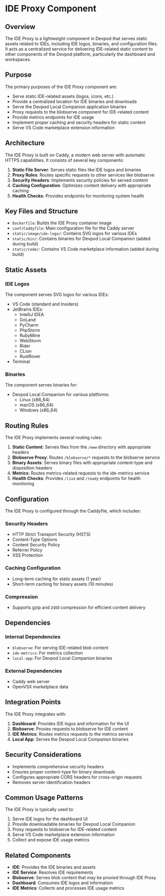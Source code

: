 # IDE Proxy Component

## Overview

The IDE Proxy is a lightweight component in Devpod that serves static assets related to IDEs, including IDE logos, binaries, and configuration files. It acts as a centralized service for delivering IDE-related static content to other components of the Devpod platform, particularly the dashboard and workspaces.

## Purpose

The primary purposes of the IDE Proxy component are:
- Serve static IDE-related assets (logos, icons, etc.)
- Provide a centralized location for IDE binaries and downloads
- Serve the Devpod Local Companion application binaries
- Proxy requests to the blobserve component for IDE-related content
- Provide metrics endpoints for IDE usage
- Implement proper caching and security headers for static content
- Serve VS Code marketplace extension information

## Architecture

The IDE Proxy is built on Caddy, a modern web server with automatic HTTPS capabilities. It consists of several key components:

1. **Static File Server**: Serves static files like IDE logos and binaries
2. **Proxy Rules**: Routes specific requests to other services like blobserve
3. **Security Headers**: Implements security policies for served content
4. **Caching Configuration**: Optimizes content delivery with appropriate caching
5. **Health Checks**: Provides endpoints for monitoring system health

## Key Files and Structure

- `Dockerfile`: Builds the IDE Proxy container image
- `conf/Caddyfile`: Main configuration file for the Caddy server
- `static/image/ide-logo/`: Contains SVG logos for various IDEs
- `static/bin/`: Contains binaries for Devpod Local Companion (added during build)
- `static/code/`: Contains VS Code marketplace information (added during build)

## Static Assets

### IDE Logos
The component serves SVG logos for various IDEs:
- VS Code (standard and Insiders)
- JetBrains IDEs:
  - IntelliJ IDEA
  - GoLand
  - PyCharm
  - PhpStorm
  - RubyMine
  - WebStorm
  - Rider
  - CLion
  - RustRover
- Terminal

### Binaries
The component serves binaries for:
- Devpod Local Companion for various platforms:
  - Linux (x86_64)
  - macOS (x86_64)
  - Windows (x86_64)

## Routing Rules

The IDE Proxy implements several routing rules:

1. **Static Content**: Serves files from the `/www` directory with appropriate headers
2. **Blobserve Proxy**: Routes `/blobserve/*` requests to the blobserve service
3. **Binary Assets**: Serves binary files with appropriate content-type and disposition headers
4. **Metrics**: Routes metrics-related requests to the ide-metrics service
5. **Health Checks**: Provides `/live` and `/ready` endpoints for health monitoring

## Configuration

The IDE Proxy is configured through the Caddyfile, which includes:

### Security Headers
- HTTP Strict Transport Security (HSTS)
- Content-Type Options
- Content Security Policy
- Referrer Policy
- XSS Protection

### Caching Configuration
- Long-term caching for static assets (1 year)
- Short-term caching for binary assets (10 minutes)

### Compression
- Supports gzip and zstd compression for efficient content delivery

## Dependencies

### Internal Dependencies
- `blobserve`: For serving IDE-related blob content
- `ide-metrics`: For metrics collection
- `local-app`: For Devpod Local Companion binaries

### External Dependencies
- Caddy web server
- OpenVSX marketplace data

## Integration Points

The IDE Proxy integrates with:
1. **Dashboard**: Provides IDE logos and information for the UI
2. **Blobserve**: Proxies requests to blobserve for IDE content
3. **IDE Metrics**: Routes metrics requests to the metrics service
4. **Local App**: Serves the Devpod Local Companion binaries

## Security Considerations

- Implements comprehensive security headers
- Ensures proper content-type for binary downloads
- Configures appropriate CORS headers for cross-origin requests
- Removes server identification headers

## Common Usage Patterns

The IDE Proxy is typically used to:
1. Serve IDE logos for the dashboard UI
2. Provide downloadable binaries for Devpod Local Companion
3. Proxy requests to blobserve for IDE-related content
4. Serve VS Code marketplace extension information
5. Collect and expose IDE usage metrics

## Related Components

- **IDE**: Provides the IDE binaries and assets
- **IDE Service**: Resolves IDE requirements
- **Blobserve**: Serves blob content that may be proxied through IDE Proxy
- **Dashboard**: Consumes IDE logos and information
- **IDE Metrics**: Collects and processes IDE usage metrics
